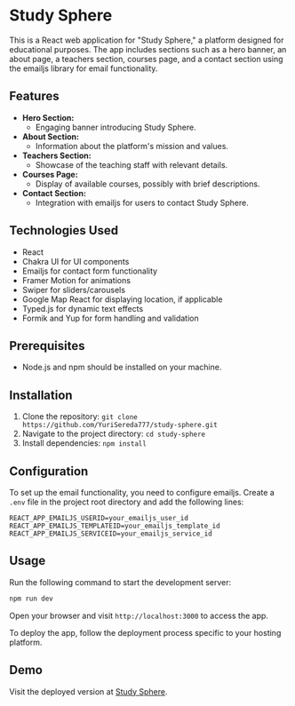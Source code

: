 # Study Sphere

This is a React web application for "Study Sphere," a platform designed for educational purposes. The app includes sections such as a hero banner, an about page, a teachers section, courses page, and a contact section using the emailjs library for email functionality.

## Features

- **Hero Section:**
  - Engaging banner introducing Study Sphere.
- **About Section:**
  - Information about the platform's mission and values.
- **Teachers Section:**
  - Showcase of the teaching staff with relevant details.
- **Courses Page:**
  - Display of available courses, possibly with brief descriptions.
- **Contact Section:**
  - Integration with emailjs for users to contact Study Sphere.

## Technologies Used

- React
- Chakra UI for UI components
- Emailjs for contact form functionality
- Framer Motion for animations
- Swiper for sliders/carousels
- Google Map React for displaying location, if applicable
- Typed.js for dynamic text effects
- Formik and Yup for form handling and validation

## Prerequisites

- Node.js and npm should be installed on your machine.

## Installation

1. Clone the repository: `git clone https://github.com/YuriSereda777/study-sphere.git`
2. Navigate to the project directory: `cd study-sphere`
3. Install dependencies: `npm install`

## Configuration

To set up the email functionality, you need to configure emailjs. Create a `.env` file in the project root directory and add the following lines:
```dotenv
REACT_APP_EMAILJS_USERID=your_emailjs_user_id
REACT_APP_EMAILJS_TEMPLATEID=your_emailjs_template_id
REACT_APP_EMAILJS_SERVICEID=your_emailjs_service_id
```

## Usage

Run the following command to start the development server:
```bash
npm run dev
```
Open your browser and visit `http://localhost:3000` to access the app.

To deploy the app, follow the deployment process specific to your hosting platform.

## Demo

Visit the deployed version at [Study Sphere](https://study-sphere.netlify.app).